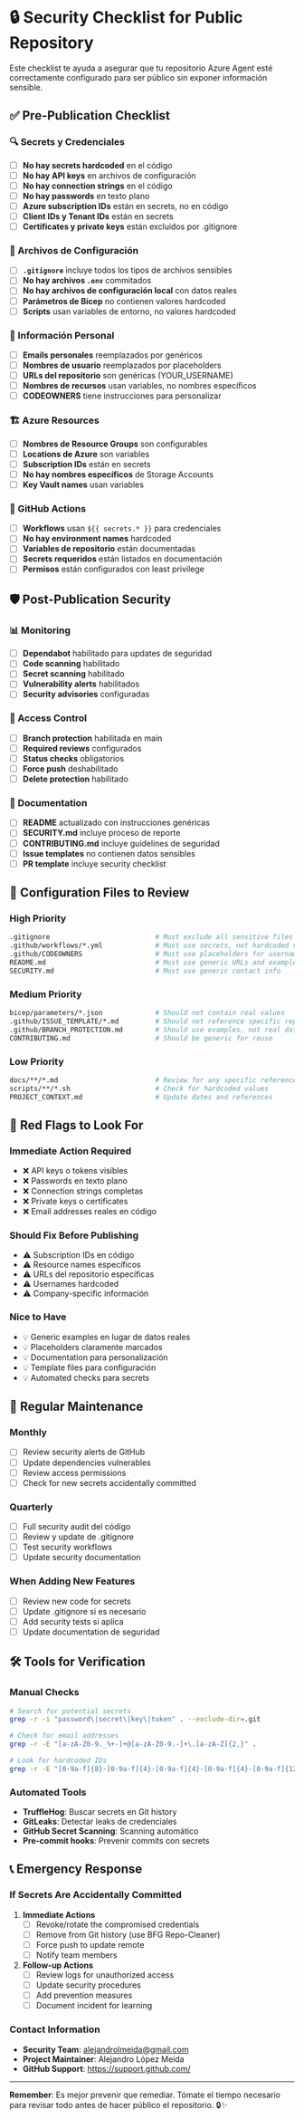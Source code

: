 # 🔒 Security Checklist for Public Repository

Este checklist te ayuda a asegurar que tu repositorio Azure Agent esté correctamente configurado para ser público sin exponer información sensible.

## ✅ Pre-Publication Checklist

### 🔍 Secrets y Credenciales

- [ ] **No hay secrets hardcoded** en el código
- [ ] **No hay API keys** en archivos de configuración
- [ ] **No hay connection strings** en el código
- [ ] **No hay passwords** en texto plano
- [ ] **Azure subscription IDs** están en secrets, no en código
- [ ] **Client IDs y Tenant IDs** están en secrets
- [ ] **Certificates y private keys** están excluidos por .gitignore

### 📁 Archivos de Configuración

- [ ] **`.gitignore`** incluye todos los tipos de archivos sensibles
- [ ] **No hay archivos `.env`** commitados
- [ ] **No hay archivos de configuración local** con datos reales
- [ ] **Parámetros de Bicep** no contienen valores hardcoded
- [ ] **Scripts** usan variables de entorno, no valores hardcoded

### 👥 Información Personal

- [ ] **Emails personales** reemplazados por genéricos
- [ ] **Nombres de usuario** reemplazados por placeholders
- [ ] **URLs del repositorio** son genéricas (YOUR_USERNAME)
- [ ] **Nombres de recursos** usan variables, no nombres específicos
- [ ] **CODEOWNERS** tiene instrucciones para personalizar

### 🏗️ Azure Resources

- [ ] **Nombres de Resource Groups** son configurables
- [ ] **Locations de Azure** son variables
- [ ] **Subscription IDs** están en secrets
- [ ] **No hay nombres específicos** de Storage Accounts
- [ ] **Key Vault names** usan variables

### 🔄 GitHub Actions

- [ ] **Workflows** usan `${{ secrets.* }}` para credenciales
- [ ] **No hay environment names** hardcoded
- [ ] **Variables de repositorio** están documentadas
- [ ] **Secrets requeridos** están listados en documentación
- [ ] **Permisos** están configurados con least privilege

## 🛡️ Post-Publication Security

### 📊 Monitoring

- [ ] **Dependabot** habilitado para updates de seguridad
- [ ] **Code scanning** habilitado
- [ ] **Secret scanning** habilitado
- [ ] **Vulnerability alerts** habilitados
- [ ] **Security advisories** configuradas

### 🔐 Access Control

- [ ] **Branch protection** habilitada en main
- [ ] **Required reviews** configurados
- [ ] **Status checks** obligatorios
- [ ] **Force push** deshabilitado
- [ ] **Delete protection** habilitado

### 📝 Documentation

- [ ] **README** actualizado con instrucciones genéricas
- [ ] **SECURITY.md** incluye proceso de reporte
- [ ] **CONTRIBUTING.md** incluye guidelines de seguridad
- [ ] **Issue templates** no contienen datos sensibles
- [ ] **PR template** incluye security checklist

## 🔧 Configuration Files to Review

### High Priority
```bash
.gitignore                          # Must exclude all sensitive files
.github/workflows/*.yml             # Must use secrets, not hardcoded values
.github/CODEOWNERS                  # Must use placeholders for usernames
README.md                           # Must use generic URLs and examples
SECURITY.md                         # Must use generic contact info
```

### Medium Priority
```bash
bicep/parameters/*.json             # Should not contain real values
.github/ISSUE_TEMPLATE/*.md         # Should not reference specific repos
.github/BRANCH_PROTECTION.md        # Should use examples, not real data
CONTRIBUTING.md                     # Should be generic for reuse
```

### Low Priority
```bash
docs/**/*.md                        # Review for any specific references
scripts/**/*.sh                     # Check for hardcoded values
PROJECT_CONTEXT.md                  # Update dates and references
```

## 🚨 Red Flags to Look For

### Immediate Action Required
- ❌ API keys o tokens visibles
- ❌ Passwords en texto plano
- ❌ Connection strings completas
- ❌ Private keys o certificates
- ❌ Email addresses reales en código

### Should Fix Before Publishing
- ⚠️ Subscription IDs en código
- ⚠️ Resource names específicos
- ⚠️ URLs del repositorio específicas
- ⚠️ Usernames hardcoded
- ⚠️ Company-specific información

### Nice to Have
- 💡 Generic examples en lugar de datos reales
- 💡 Placeholders claramente marcados
- 💡 Documentation para personalización
- 💡 Template files para configuración
- 💡 Automated checks para secrets

## 🔄 Regular Maintenance

### Monthly
- [ ] Review security alerts de GitHub
- [ ] Update dependencies vulnerables
- [ ] Review access permissions
- [ ] Check for new secrets accidentally committed

### Quarterly  
- [ ] Full security audit del código
- [ ] Review y update de .gitignore
- [ ] Test security workflows
- [ ] Update security documentation

### When Adding New Features
- [ ] Review new code for secrets
- [ ] Update .gitignore si es necesario
- [ ] Add security tests si aplica
- [ ] Update documentation de seguridad

## 🛠️ Tools for Verification

### Manual Checks
```bash
# Search for potential secrets
grep -r -i "password\|secret\|key\|token" . --exclude-dir=.git

# Check for email addresses
grep -r -E "[a-zA-Z0-9._%+-]+@[a-zA-Z0-9.-]+\.[a-zA-Z]{2,}" .

# Look for hardcoded IDs
grep -r -E "[0-9a-f]{8}-[0-9a-f]{4}-[0-9a-f]{4}-[0-9a-f]{4}-[0-9a-f]{12}" .
```

### Automated Tools
- **TruffleHog**: Buscar secrets en Git history
- **GitLeaks**: Detectar leaks de credenciales
- **GitHub Secret Scanning**: Scanning automático
- **Pre-commit hooks**: Prevenir commits con secrets

## 📞 Emergency Response

### If Secrets Are Accidentally Committed

1. **Immediate Actions**
   - [ ] Revoke/rotate the compromised credentials
   - [ ] Remove from Git history (use BFG Repo-Cleaner)
   - [ ] Force push to update remote
   - [ ] Notify team members

2. **Follow-up Actions**
   - [ ] Review logs for unauthorized access
   - [ ] Update security procedures
   - [ ] Add prevention measures
   - [ ] Document incident for learning

### Contact Information
- **Security Team**: alejandrolmeida@gmail.com
- **Project Maintainer**: Alejandro López Meida
- **GitHub Support**: https://support.github.com/

---

**Remember**: Es mejor prevenir que remediar. Tómate el tiempo necesario para revisar todo antes de hacer público el repositorio. 🔒✨